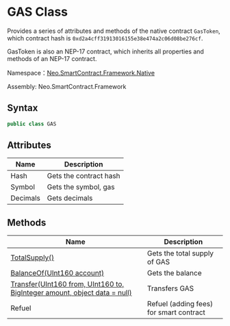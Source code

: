 # GAS Class

Provides a series of attributes and methods of the native contract `GasToken`, which contract hash is `0xd2a4cff31913016155e38e474a2c06d08be276cf`.

GasToken is also an NEP-17 contract, which inherits all properties and methods of an NEP-17 contract. 

Namespace：[Neo.SmartContract.Framework.Native](../native.md)

Assembly: Neo.SmartContract.Framework

## Syntax

```cs
public class GAS
```

## Attributes

| Name          | Description                                              |
| ----------------- | ------------------------------------------------------------ |
| Hash           | Gets the contract hash                  |
| Symbol           | Gets the symbol, gas                            |
| Decimals          | Gets decimals                   |

## Methods

| Name                                                         | Description                             |
| ------------------------------------------------------------ | --------------------------------------- |
| [TotalSupply()](Gas/TotalSupply.md)                          | Gets the total supply of GAS            |
| [BalanceOf(UInt160 account)](Gas/BalanceOf.md)               | Gets the balance                        |
| [Transfer(UInt160 from, UInt160 to, BigInteger amount, object data = null)](Gas/Transfer.md) | Transfers GAS                           |
| Refuel                                                       | Refuel (adding fees) for smart contract |